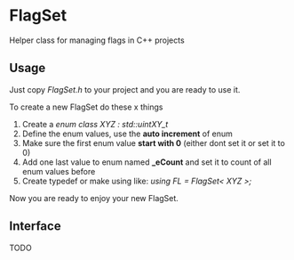 # FlagSet
Helper class for managing flags in C++ projects

## Usage
Just copy *FlagSet.h* to your project and you are ready to use it.

To create a new FlagSet do these x things
1. Create a *enum class XYZ : std::uintXY_t*
2. Define the enum values, use the **auto increment** of enum
3. Make sure the first enum value **start with 0** (either dont set it or set it to 0)
4. Add one last value to enum named **\_eCount** and set it to count of all enum values before 
5. Create typedef or make using like:
    *using FL = FlagSet< XYZ >;*

Now you are ready to enjoy your new FlagSet.  

## Interface
TODO
